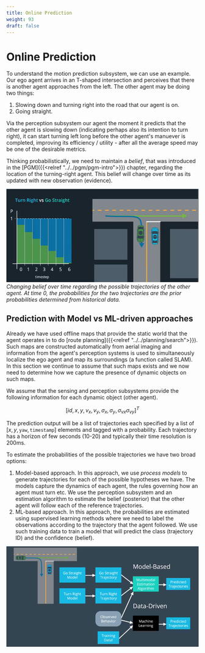 ```yaml
---
title: Online Prediction 
weight: 93
draft: false
---
```


# Online Prediction

To understand the motion prediction subsystem, we can use an example. Our ego agent arrives in an T-shaped intersection and perceives that there is another agent approaches from the left. The other agent may be doing two things:

1. Slowing down and turning right into the road that our agent is on.
2. Going straight.

Via the perception subsystem our agent the moment it predicts that the other agent is slowing down (indicating perhaps also its intention to turn right), it can start turning left long before the other agent's manuever is completed, improving its efficiency / utility - after all the average speed may be one of the desirable metrics. 

Thinking probabilistically, we need to maintain a _belief_, that was introduced in the [PGM]({{<relref "../../pgm/pgm-intro">}}) chapter, regarding the location of the turning-right agent. This belief will change over time as its updated with new observation (evidence).

![turn-prediction-prob](images/turn-prediction-prob.png#center)
*Changing belief over time regarding the possible trajectories of the other agent. At time 0, the probabilities for the two trajectories are the prior probabilities determined from historical data.*

## Prediction with Model vs ML-driven approaches

Already we have used offline maps that provide the static world that the agent operates in to do [route planning]({{<relref "../../planning/search">}}). Such maps are constructed automatically from aerial imaging and information from the agent's perception systems is used to simultaneously localize the ego agent and map its surroundings (a function called SLAM). In this section we continue to assume that such maps exists and we now need to determine how we capture the presence of dynamic objects on such maps. 

We assume that the sensing and perception subsystems provide the following information for each dynamic object (other agent). 

$$[id, x, y, v_x, v_y, \sigma_x, \sigma_y, \sigma_{vx} \sigma_{vy}]^T$$

The prediction output will be a list of trajectories each specified by a list of $[x, y, \mathtt{yaw}, \mathtt{timestamp}]$ elements and tagged with a probability. Each trajectory has a horizon of few seconds (10-20) and typically their time resolution is 200ms. 

To estimate the probabilities of the possible trajectories we have two broad options:

1. Model-based approach. In this approach, we use _process models_ to generate trajectories for each of the possible hypotheses we have. The models capture the dynamics of each agent, the rules governing how an agent must turn etc. We use the perception subsystem and an estimation algorithm to estimate the belief (posterior) that the other agent will follow each of the reference trajectories. 
2. ML-based approach. In this approach, the probabilities are estimated using supervised learning methods where we need to label the observations according to the trajectory that the agent followed. We use such training data to train a model that will predict the class (trajectory ID) and the confidence (belief). 

![model-vs-data](images/model-vs-data.png#center)

